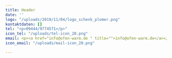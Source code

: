 ```yaml
---
title: Header
date: ''
logo: "/uploads/2019/11/04/logo_schenk_plomer.png"
kontaktdaten: []
tel: "<p>09444/9774571</p>"
icon_tel: "/uploads/tel-icon_20.png"
email: <p><a href="info@ofen-warm.de " title="">info@ofen-warm.de</a></p>
icon_email: "/uploads/mail-icon_20.png"

---
```

